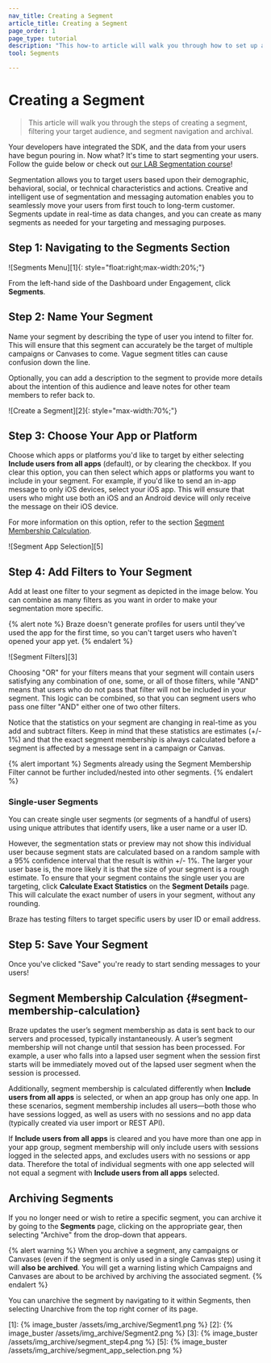 ```yaml
---
nav_title: Creating a Segment
article_title: Creating a Segment
page_order: 1
page_type: tutorial
description: "This how-to article will walk you through how to set up and create a segment using Braze."
tool: Segments

---
```

# Creating a Segment

> This article will walk you through the steps of creating a segment, filtering your target audience, and segment navigation and archival.

Your developers have integrated the SDK, and the data from your users have begun pouring in. Now what? It's time to start segmenting your users. Follow the guide below or check out [our LAB Segmentation course](https://lab.braze.com/segmentation-course)!

Segmentation allows you to target users based upon their demographic, behavioral, social, or technical characteristics and actions. Creative and intelligent use of segmentation and messaging automation enables you to seamlessly move your users from first touch to long-term customer. Segments update in real-time as data changes, and you can create as many segments as needed for your targeting and messaging purposes.

## Step 1: Navigating to the Segments Section

![Segments Menu][1]{: style="float:right;max-width:20%;"}

From the left-hand side of the Dashboard under Engagement, click **Segments**.

## Step 2: Name Your Segment

Name your segment by describing the type of user you intend to filter for. This will ensure that this segment can accurately be the target of multiple campaigns or Canvases to come. Vague segment titles can cause confusion down the line.

Optionally, you can add a description to the segment to provide more details about the intention of this audience and leave notes for other team members to refer back to.

![Create a Segment][2]{: style="max-width:70%;"}

## Step 3: Choose Your App or Platform

Choose which apps or platforms you'd like to target by either selecting **Include users from all apps** (default), or by clearing the checkbox. If you clear this option, you can then select which apps or platforms you want to include in your segment. For example, if you'd like to send an in-app message to only iOS devices, select your iOS app. This will ensure that users who might use both an iOS and an Android device will only receive the message on their iOS device.

For more information on this option, refer to the section [Segment Membership Calculation](#segment-membership-calculation).

![Segment App Selection][5]

## Step 4: Add Filters to Your Segment

Add at least one filter to your segment as depicted in the image below. You can combine as many filters as you want in order to make your segmentation more specific.

{% alert note %}
Braze doesn't generate profiles for users until they've used the app for the first time, so you can't target users who haven't opened your app yet.
{% endalert %}

![Segment Filters][3]

Choosing "OR" for your filters means that your segment will contain users satisfying any combination of one, some, or all of those filters, while "AND" means that users who do not pass that filter will not be included in your segment. This logic can be combined, so that you can segment users who pass one filter "AND" either one of two other filters.

Notice that the statistics on your segment are changing in real-time as you add and subtract filters. Keep in mind that these statistics are estimates (+/- 1%) and that the exact segment membership is always calculated before a segment is affected by a message sent in a campaign or Canvas.

{% alert important %}
Segments already using the Segment Membership Filter cannot be further included/nested into other segments. 
{% endalert %}

### Single-user Segments

You can create single user segments (or segments of a handful of users) using unique attributes that identify users, like a user name or a user ID.

However, the segmentation stats or preview may not show this individual user because segment stats are calculated based on a random sample with a 95% confidence interval that the result is within +/- 1%. The larger your user base is, the more likely it is that the size of your segment is a rough estimate. To ensure that your segment contains the single user you are targeting, click **Calculate Exact Statistics** on the **Segment Details** page. This will calculate the exact number of users in your segment, without any rounding.

Braze has testing filters to target specific users by user ID or email address.

## Step 5: Save Your Segment

Once you've clicked "Save" you're ready to start sending messages to your users!

## Segment Membership Calculation {#segment-membership-calculation}

Braze updates the user’s segment membership as data is sent back to our servers and processed, typically instantaneously. A user’s segment membership will not change until that session has been processed. For example, a user who falls into a lapsed user segment when the session first starts will be immediately moved out of the lapsed user segment when the session is processed.

Additionally, segment membership is calculated differently when **Include users from all apps** is selected, or when an app group has only one app. In these scenarios, segment membership includes all users—both those who have sessions logged, as well as users with no sessions and no app data (typically created via user import or REST API).

If **Include users from all apps** is cleared and you have more than one app in your app group, segment membership will only include users with sessions logged in the selected apps, and excludes users with no sessions or app data. Therefore the total of individual segments with one app selected will not equal a segment with **Include users from all apps** selected.

## Archiving Segments

If you no longer need or wish to retire a specific segment, you can archive it by going to the __Segments__ page, clicking on the appropriate gear, then selecting "Archive" from the drop-down that appears.

{% alert warning %}
When you archive a segment, any campaigns or Canvases (even if the segment is only used in a single Canvas step) using it will __also be archived__. You will get a warning listing which Campaigns and Canvases are about to be archived by archiving the associated segment.
{% endalert %}

You can unarchive the segment by navigating to it within Segments, then selecting Unarchive from the top right corner of its page.

[1]: {% image_buster /assets/img_archive/Segment1.png %}
[2]: {% image_buster /assets/img_archive/Segment2.png %}
[3]: {% image_buster /assets/img_archive/segment_step4.png %}
[5]: {% image_buster /assets/img_archive/segment_app_selection.png %}
